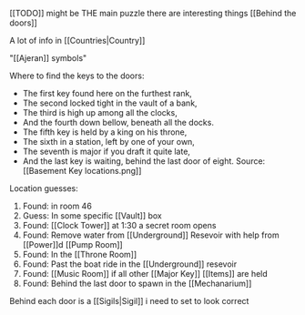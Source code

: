 [[TODO]]
might be THE main puzzle
there are interesting things [[Behind the doors]]

A lot of info in [[Countries|Country]]

"[[Ajeran]] symbols"

Where to find the keys to the doors: 
- The first key found here on the furthest rank,
- The second locked tight in the vault of a bank,
- The third is high up among all the clocks,
- And the fourth down bellow, beneath all the docks.
- The fifth key is held by a king on his throne,
- The sixth in a station, left by one of your own,
- The seventh is major if you draft it quite late,
- And the last key is waiting, behind the last door of eight.
Source: [[Basement Key locations.png]]

Location guesses:
1. Found: in room 46
2. Guess: In some specific [[Vault]] box
3. Found: [[Clock Tower]] at 1:30 a secret room opens
4. Found: Remove water from [[Underground]] Resevoir with help from [[Power]]d [[Pump Room]]
5. Found: In the [[Throne Room]]
6. Found: Past the boat ride in the [[Underground]] resevoir
7. Found: [[Music Room]] if all other [[Major Key]] [[Items]] are held
8. Found: Behind the last door to spawn in the [[Mechanarium]]

Behind each door is a [[Sigils|Sigil]] i need to set to look correct